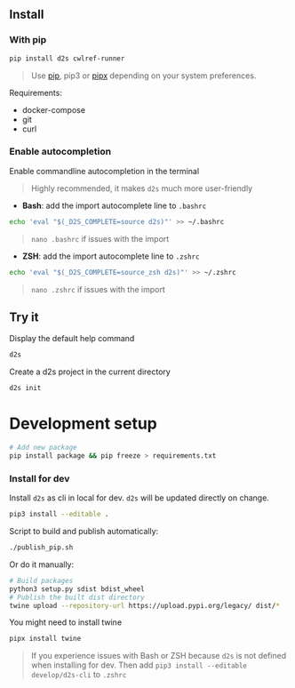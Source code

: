 ## Install 

### With pip

```bash
pip install d2s cwlref-runner
```

> Use [pip](https://pypi.org/project/pip/), pip3 or [pipx](https://pipxproject.github.io/pipx/) depending on your system preferences.

Requirements:

* docker-compose
* git
* curl

### Enable autocompletion

Enable commandline autocompletion in the terminal

> Highly recommended, it makes `d2s` much more user-friendly

* **Bash**: add the import autocomplete line to `.bashrc`
```bash
echo 'eval "$(_D2S_COMPLETE=source d2s)"' >> ~/.bashrc
```

> `nano .bashrc` if issues with the import 

* **ZSH**: add the import autocomplete line to `.zshrc`
```bash
echo 'eval "$(_D2S_COMPLETE=source_zsh d2s)"' >> ~/.zshrc
```

> `nano .zshrc` if issues with the import 

## Try it

Display the default help command

```bash
d2s
```

Create a d2s project in the current directory

```bash
d2s init
```

# Development setup

```bash
# Add new package
pip install package && pip freeze > requirements.txt
```

### Install for dev

Install `d2s` as cli in local for dev. `d2s` will be updated directly on change.

```bash
pip3 install --editable .
```

Script to build and publish automatically:

```bash
./publish_pip.sh
```

Or do it manually: 

```bash
# Build packages
python3 setup.py sdist bdist_wheel
# Publish the built dist directory
twine upload --repository-url https://upload.pypi.org/legacy/ dist/*
```

You might need to install twine

```bash
pipx install twine
```

> If you experience issues with Bash or ZSH because `d2s` is not defined when installing for dev. Then add `pip3 install --editable develop/d2s-cli` to `.zshrc`